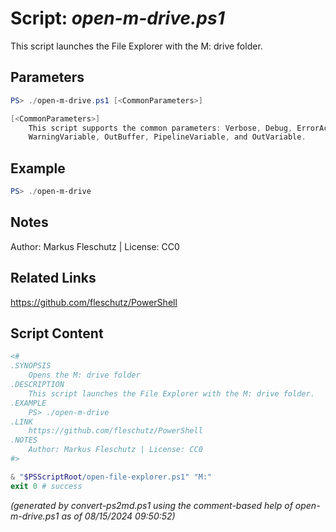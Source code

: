 Script: *open-m-drive.ps1*
========================

This script launches the File Explorer with the M: drive folder.

Parameters
----------
```powershell
PS> ./open-m-drive.ps1 [<CommonParameters>]

[<CommonParameters>]
    This script supports the common parameters: Verbose, Debug, ErrorAction, ErrorVariable, WarningAction, 
    WarningVariable, OutBuffer, PipelineVariable, and OutVariable.
```

Example
-------
```powershell
PS> ./open-m-drive

```

Notes
-----
Author: Markus Fleschutz | License: CC0

Related Links
-------------
https://github.com/fleschutz/PowerShell

Script Content
--------------
```powershell
<#
.SYNOPSIS
	Opens the M: drive folder
.DESCRIPTION
	This script launches the File Explorer with the M: drive folder.
.EXAMPLE
	PS> ./open-m-drive
.LINK
	https://github.com/fleschutz/PowerShell
.NOTES
	Author: Markus Fleschutz | License: CC0
#>

& "$PSScriptRoot/open-file-explorer.ps1" "M:"
exit 0 # success
```

*(generated by convert-ps2md.ps1 using the comment-based help of open-m-drive.ps1 as of 08/15/2024 09:50:52)*
